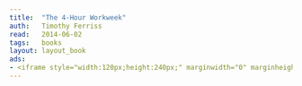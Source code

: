 ```yaml
---
title:	"The 4-Hour Workweek"
auth:	Timothy Ferriss
read:	2014-06-02
tags:	books
layout: layout_book
ads:
- <iframe style="width:120px;height:240px;" marginwidth="0" marginheight="0" scrolling="no" frameborder="0" src="//ws-na.amazon-adsystem.com/widgets/q?ServiceVersion=20070822&OneJS=1&Operation=GetAdHtml&MarketPlace=US&source=ss&ref=ss_til&ad_type=product_link&tracking_id=wojcadamkoszh-20&marketplace=amazon&region=US&placement=B002WE46UW&asins=B002WE46UW&linkId=Z4LWVLEDJ4X6GXY7&show_border=false&link_opens_in_new_window=true&price_color=333333&title_color=C00000&bg_color=FFFFFF"></iframe>
---
```







